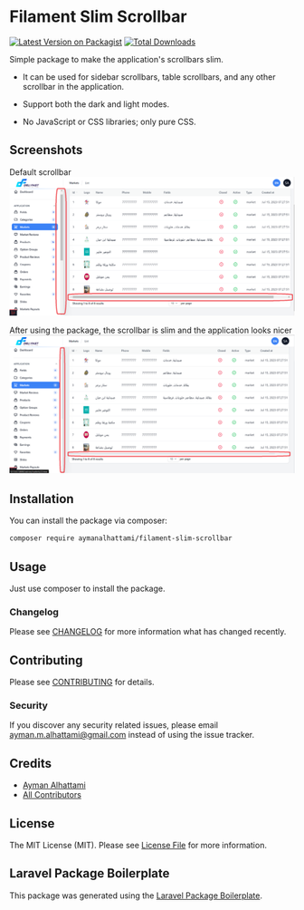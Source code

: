 # Filament Slim Scrollbar

[![Latest Version on Packagist](https://img.shields.io/packagist/v/aymanalhattami/filament-slim-scrollbar.svg?style=flat-square)](https://packagist.org/packages/aymanalhattami/filament-slim-scrollbar)
[![Total Downloads](https://img.shields.io/packagist/dt/aymanalhattami/filament-slim-scrollbar.svg?style=flat-square)](https://packagist.org/packages/aymanalhattami/filament-slim-scrollbar)

Simple package to make the application's scrollbars slim.

* It can be used for sidebar scrollbars, table scrollbars, and any other scrollbar in the application.

* Support both the dark and light modes.

* No JavaScript or CSS libraries; only pure CSS.

## Screenshots
Default scrollbar
![filament-page-with-sidebar](./images/before.png)

After using the package, the scrollbar is slim and the application looks nicer
![filament-page-with-sidebar](./images/after.png)

## Installation

You can install the package via composer:

```bash
composer require aymanalhattami/filament-slim-scrollbar
```

## Usage

Just use composer to install the package.

### Changelog

Please see [CHANGELOG](CHANGELOG.md) for more information what has changed recently.

## Contributing

Please see [CONTRIBUTING](CONTRIBUTING.md) for details.

### Security

If you discover any security related issues, please email ayman.m.alhattami@gmail.com instead of using the issue tracker.

## Credits

-   [Ayman Alhattami](https://github.com/aymanalhattami)
-   [All Contributors](../../contributors)

## License

The MIT License (MIT). Please see [License File](LICENSE.md) for more information.

## Laravel Package Boilerplate

This package was generated using the [Laravel Package Boilerplate](https://laravelpackageboilerplate.com).

